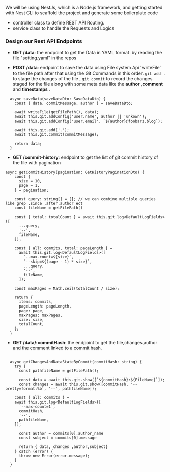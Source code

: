 
We will be using NestJs, which is a Node.js framework, and getting started with Nest CLI to scaffold the project and generate some boilerplate code

-  controller class to define REST API Routing.
-  service class to handle the Requests and Logics

### Design our  Rest API Endpoints


* **GET /data**: the endpoint to get the Data in YAML format .by reading the file "setting.yaml" in the repos

* **POST /data**: endpoint to save the data using File system Api 'writeFile' to the file path after that using the Git Commands in this order. `git add .` to stage the changes of the file , `git commit`  to record the changes staged for the file along with some meta data like the **author** ,**comment** and **timestamps** .

```
  async saveData(saveDataDto: SaveDataDto) {
    const { data, commitMessage, author } = saveDataDto;

    await writeFile(getFilePath(), data);
    await this.git.addConfig('user.name', author || 'unkown');
    await this.git.addConfig('user.email', `${author}@foobarz.blog`);

    await this.git.add('.');
    await this.git.commit(commitMessage);

    return data;
  }
```


* **GET /commit-history**: endpoint to get the list of git commit history of the file with pagination 

```
async getCommitHistory(pagination: GetHistoryPaginationDto) {
    const {
      size = 10,
      page = 1,
    } = pagination;

    const query: string[] = []; // we can combine multiple queries like grep ,since ,after,author ect 
    const fileName = getFilePath()

    const { total: totalCount } = await this.git.log<DefaultLogFields>([
      ...query,
      '--',
      fileName,
    ]);

    const { all: commits, total: pageLength } =
      await this.git.log<DefaultLogFields>([
        `--max-count=${size}`,
        `--skip=${(page - 1) * size}`,
        ...query,
        '--',
        fileName,
      ]);

    const maxPages = Math.ceil(totalCount / size);

    return {
      items: commits,
      pageLength: pageLength,
      page: page,
      maxPages: maxPages,
      size: size,
      totalCount,
    };
  }
```

* **GET /data/:commitHash**: the endpoint to get the  file,changes,author and the comment linked to a commit hash.


```

  async getChangesAndDataStateByCommit(commitHash: string) {
    try {
      const pathfileName = getFilePath();

      const data = await this.git.show([`${commitHash}:${FileName}`]);
      const changes = await this.git.show([commitHash, '--pretty=format:%b', '--', pathfileName]);

    const { all: commits } =
    await this.git.log<DefaultLogFields>([
      `--max-count=1`,
      commitHash,
      '--',
      pathfileName,
    ]);

      const author = commits[0].author_name
      const subject = commits[0].message

      return { data, changes ,author,subject}
    } catch (error) {
      throw new Error(error.message);
    }
  }
```
